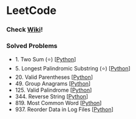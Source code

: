 # LeetCode

### Check [Wiki](https://github.com/JehunYoo/LeetCode/wiki)!

### Solved Problems

- 1&#46; Two Sum (⭐️) [[Python](two-sum.py)]
- 5&#46; Longest Palindromic Substring (⭐️) [[Python](longest-palindromic-substring.py)]
- 20&#46; Valid Parentheses [[Python](valid-parentheses.py)]
- 49&#46; Group Anagrams [[Python](group-anagrams.py)]
- 125&#46; Valid Palindrome [[Python](valid-palindrome.py)]
- 344&#46; Reverse String [[Python](reverse-string.py)]
- 819&#46; Most Common Word [[Python](most-common-word.py)]
- 937&#46; Reorder Data in Log Files [[Python](reorder-data-in-log-files.py)]
